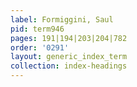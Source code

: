 ```yaml
---
label: Formiggini, Saul
pid: term946
pages: 191|194|203|204|782
order: '0291'
layout: generic_index_term
collection: index-headings
---
```

